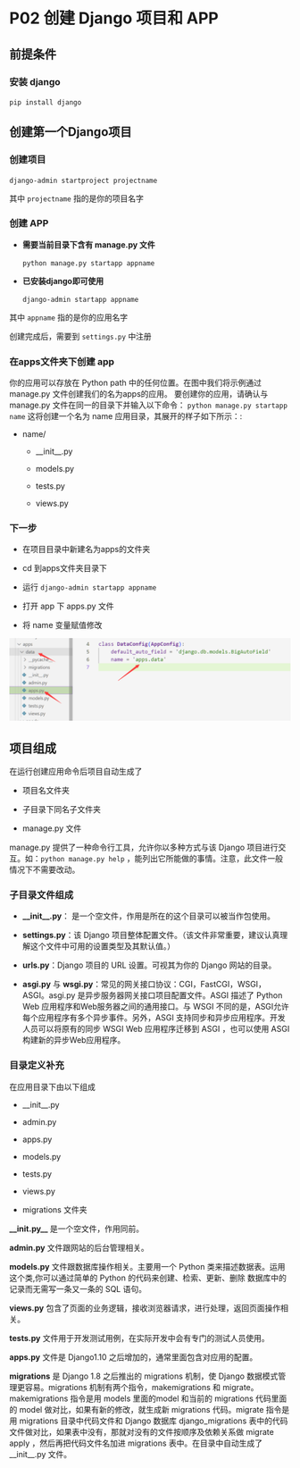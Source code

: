 
# P02 创建 Django 项目和 APP

## **前提条件**
### **安装 django**

`pip install django`

## **创建第一个Django项目**

### **创建项目**

`django-admin startproject projectname`


其中 `projectname` 指的是你的项目名字

### **创建 APP**  

- **需要当前目录下含有 manage.py 文件**

  `python manage.py startapp appname`  

- **已安装django即可使用**  
  
  `django-admin startapp appname`

其中 `appname` 指的是你的应用名字

创建完成后，需要到 `settings.py` 中注册

### **在apps文件夹下创建 app**
你的应用可以存放在 Python path 中的任何位置。在图中我们将示例通过 manage.py 文件创建我们的名为apps的应用。
要创建你的应用，请确认与 manage.py 文件在同一的目录下并输入以下命令：
`python manage.py startapp name`
这将创建一个名为 name 应用目录，其展开的样子如下所示：:

- name/
  
  - \_\_init__.py
  
  - models.py

  - tests.py

  - views.py



### **下一步**

* 在项目目录中新建名为apps的文件夹  

* cd 到apps文件夹目录下  


* 运行 `django-admin startapp appname`  


* 打开 app 下 apps.py 文件  


 * 将 name 变量赋值修改  



  ![image](assets/image-20230531125638-pq3meyv.png)

## **项目组成**　　‍

  在运行创建应用命令后项目自动生成了  

  - 项目名文件夹  


  - 子目录下同名子文件夹  


  - manage.py 文件  


  
  manage.py 提供了一种命令行工具，允许你以多种方式与该 Django 项目进行交互。如：`python manage.py help` ，能列出它所能做的事情。注意，此文件一般情况下不需要改动。


### **子目录文件组成**

* **\_\_init__.py**： 是一个空文件，作用是所在的这个目录可以被当作包使用。

* **settings.py**：该 Django 项目整体配置文件。（该文件非常重要，建议认真理解这个文件中可用的设置类型及其默认值。）

* **urls.py**：Django 项目的 URL 设置。可视其为你的 Django 网站的目录。

* **asgi.py** 与 **wsgi.py**：常见的网关接口协议：CGI，FastCGI，WSGI，ASGI。asgi.py 是异步服务器网关接口项目配置文件。ASGI 描述了 Python Web 应用程序和Web服务器之间的通用接口。与 WSGI 不同的是，ASGI允许每个应用程序有多个异步事件。另外，ASGI 支持同步和异步应用程序。开发人员可以将原有的同步 WSGI Web 应用程序迁移到 ASGI ，也可以使用 ASGI 构建新的异步Web应用程序。

### **目录定义补充**

在应用目录下由以下组成
- \_\_init__.py  


- admin.py  
- apps.py  
- models.py
- tests.py
- views.py
- migrations 文件夹

**\_\_init.py__** 是一个空文件，作用同前。

**admin.py** 文件跟网站的后台管理相关。

**models.py** 文件跟数据库操作相关。主要用一个 Python 类来描述数据表。运用这个类,你可以通过简单的 Python 的代码来创建、检索、更新、删除 数据库中的记录而无需写一条又一条的 SQL 语句。

**views.py** 包含了页面的业务逻辑，接收浏览器请求，进行处理，返回页面操作相关。

**tests.py** 文件用于开发测试用例，在实际开发中会有专门的测试人员使用。

**apps.py** 文件是 Django1.10 之后增加的，通常里面包含对应用的配置。

**migrations** 是 Django 1.8 之后推出的 migrations 机制，使 Django 数据模式管理更容易。migrations 机制有两个指令，makemigrations 和 migrate。makemigrations 指令是用 models 里面的model 和当前的 migrations 代码里面的 model 做对比，如果有新的修改，就生成新 migrations 代码。migrate 指令是用 migrations 目录中代码文件和 Django 数据库 django_migrations 表中的代码文件做对比，如果表中没有，那就对没有的文件按顺序及依赖关系做 migrate apply ，然后再把代码文件名加进 migrations 表中。在目录中自动生成了 \_\_init__.py 文件。
